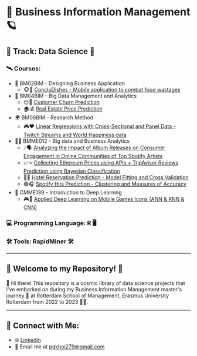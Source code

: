 # 🤖 Business Information Management 🪐

## 🚀 Track: Data Science 🧠

### 🛰️ Courses: 
- 🌌 BM02BIM - Designing Business Application
  - 🐵🍌 [ConcluDishes - Mobile application to combat food wastages](https://github.com/khoigiapham/MSc-Business-Information-Management-2223/tree/main/BM02BIM%20-%20Designing%20Business%20Application)
- 🌠 BM04BIM - Big Data Management and Analytics
  - 😔💸 [Customer Churn Prediction](https://github.com/khoigiapham/MSc-Business-Information-Management-2223/tree/main/BM04BIM%20-%20Customer%20Churn%20Prediction)
  - 🏠💰 [Real Estate Price Prediction](https://github.com/khoigiapham/MSc-Business-Information-Management-2223/tree/main/BM04BIM%20-%20Real%20Estate%20Price%20Prediction)
- 🌍 BM06BIM - Research Method
  - 🎮❤️ [Linear Regressions with Cross-Sectional and Panel Data - Twitch Streams and World Happiness data](https://github.com/khoigiapham/MSc-Business-Information-Management-2223/tree/main/BM06BIM%20-%20Linear%20Regressions%20with%20Cross-Sectional%20and%20Panel%20Data)
- 👨‍🚀 BMME012 - Big data and Business Analytics
  - 🎶🗣️ [Analyzing the Impact of Album Releases on Consumer Engagement in Online Communities of Top Spotify Artists](https://github.com/khoigiapham/MSc-Business-Information-Management-2223/tree/main/BMME012%20-%20Analyzing%20the%20Impact%20of%20Album%20Releases%20on%20Consumer%20Engagement%20in%20Online%20Communities%20of%20Top%20Spotify%20Artists)
  - 📈⭐ [Collecting Ethereum Prices using APIs + TripAvisor Reviews Prediction using Bayesian Classification](https://github.com/khoigiapham/MSc-Business-Information-Management-2223/tree/main/BMME012%20-%20Collecting%20Ethereum%20Prices%20using%20APIs%20%2B%20TripAvisor%20Reviews%20Prediction%20using%20Bayesian%20Classification)
  - 🌴🏨 [Hotel Reservation Prediction - Model Fitting and Cross Validation](https://github.com/khoigiapham/MSc-Business-Information-Management-2223/tree/main/BMME012%20-%20Hotel%20Reservation%20Prediction%20-%20Model%20Fitting%20and%20Cross%20Validation)
  - 🟢🎧 [Spotify Hits Prediction - Clustering and Measures of Accuracy](https://github.com/khoigiapham/MSc-Business-Information-Management-2223/tree/main/BMME012%20-%20Spotify%20Hits%20Prediction%20-%20Clustering%20and%20Measures%20of%20Accuracy)
- 💫 CMME139 - Introduction to Deep Learning
  - 🎮🧠 [Applied Deep Learning on Mobile Games Icons (ANN & RNN & CNN)](https://github.com/khoigiapham/MSc-Business-Information-Management-2223/tree/main/CMME139%20-%20Applied%20Deep%20Learning%20on%20Mobile%20Games%20Icons%20%20(ANN%20%26%20RNN%20%26%20CNN))

### 💻 Programming Language: R 🖥️
### 🛠️ Tools: RapidMiner 🛠️

---

## 🌟 Welcome to my Repository! 🌟

👋 Hi there! This repository is a cosmic library of data science projects that I've embarked on during my Business Information Management master's journey 🔭 at Rotterdam School of Management, Erasmus University Rotterdam from 2022 to 2023 👨‍🚀.

---

## 🌌 Connect with Me:
- 🌐 [LinkedIn](https://www.linkedin.com/in/khoi-pham2709/)
- 💌 Email me at pgkhoi279@gmail.com



